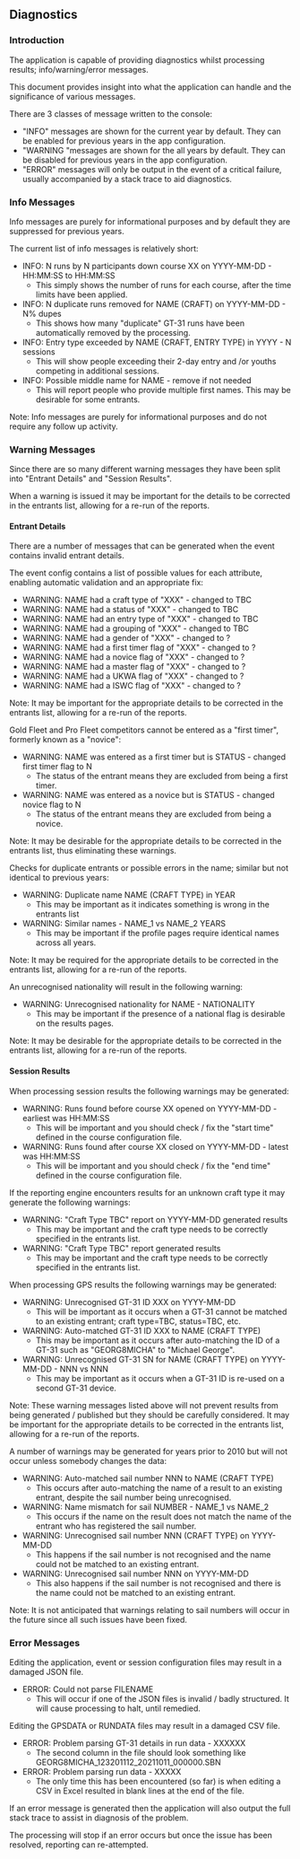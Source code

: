 ## Diagnostics

### Introduction

The application is capable of providing diagnostics whilst processing results; info/warning/error messages.

This document provides insight into what the application can handle and the significance of various messages.

There are 3 classes of message written to the console:

- "INFO" messages are shown for the current year by default. They can be enabled for previous years in the app configuration.
- "WARNING "messages are shown for the all years by default. They can be disabled for previous years in the app configuration.
- "ERROR" messages will only be output in the event of a critical failure, usually accompanied by a stack trace to aid diagnostics.



### Info Messages

Info messages are purely for informational purposes and by default they are suppressed for previous years.

The current list of info messages is relatively short:

- INFO: N runs by N participants down course XX on YYYY-MM-DD - HH:MM:SS to HH:MM:SS
  - This simply shows the number of runs for each course, after the time limits have been applied.
- INFO: N duplicate runs removed for NAME (CRAFT) on YYYY-MM-DD - N% dupes
  - This shows how many "duplicate" GT-31 runs have been automatically removed by the processing.
- INFO: Entry type exceeded by NAME (CRAFT, ENTRY TYPE) in YYYY - N sessions
  - This will show people exceeding their 2-day entry and /or youths competing in additional sessions.
- INFO: Possible middle name for NAME - remove if not needed
  - This will report people who provide multiple first names. This may be desirable for some entrants.

Note: Info messages are purely for informational purposes and do not require any follow up activity.



### Warning Messages

Since there are so many different warning messages they have been split into "Entrant Details" and "Session Results".

When a warning is issued it may be important for the details to be corrected in the entrants list, allowing for a re-run of the reports.



#### Entrant Details

There are a number of messages that can be generated when the event contains invalid entrant details.

The event config contains a list of possible values for each attribute, enabling automatic validation and an appropriate fix:

- WARNING: NAME had a craft type of "XXX" - changed to TBC
- WARNING: NAME had a status of "XXX" - changed to TBC
- WARNING: NAME had an entry type of "XXX" - changed to TBC
- WARNING: NAME had a grouping of "XXX" - changed to TBC
- WARNING: NAME had a gender of "XXX" - changed to ?
- WARNING: NAME had a first timer flag of "XXX" - changed to ?
- WARNING: NAME had a novice flag of "XXX" - changed to ?
- WARNING: NAME had a master flag of "XXX" - changed to ?
- WARNING: NAME had a UKWA flag of "XXX" - changed to ?
- WARNING: NAME had a ISWC flag of "XXX" - changed to ?

Note: It may be important for the appropriate details to be corrected in the entrants list, allowing for a re-run of the reports.



Gold Fleet and Pro Fleet competitors cannot be entered as a "first timer", formerly known as a "novice":

- WARNING: NAME was entered as a first timer but is STATUS - changed first timer flag to N
  - The status of the entrant means they are excluded from being a first timer.
- WARNING: NAME was entered as a novice but is STATUS - changed novice flag to N
  - The status of the entrant means they are excluded from being a novice.

Note: It may be desirable for the appropriate details to be corrected in the entrants list, thus eliminating these warnings.



Checks for duplicate entrants or possible errors in the name; similar but not identical to previous years:

- WARNING: Duplicate name NAME (CRAFT TYPE) in YEAR
  - This may be important as it indicates something is wrong in the entrants list
- WARNING: Similar names - NAME_1 vs NAME_2 YEARS
  - This may be important if the profile pages require identical names across all years.

Note: It may be required for the appropriate details to be corrected in the entrants list, allowing for a re-run of the reports.



An unrecognised nationality will result in the following warning:

- WARNING: Unrecognised nationality for NAME - NATIONALITY
  - This may be important if the presence of a national flag is desirable on the results pages.

Note: It may be desirable for the appropriate details to be corrected in the entrants list, allowing for a re-run of the reports.



#### Session Results

When processing session results the following warnings may be generated:

- WARNING: Runs found before course XX opened on YYYY-MM-DD - earliest was HH:MM:SS
  - This will be important and you should check / fix the "start time" defined in the course configuration file.
- WARNING: Runs found after course XX closed on YYYY-MM-DD - latest was HH:MM:SS
  - This will be important and you should check / fix the "end time" defined in the course configuration file.

If the reporting engine encounters results for an unknown craft type it may generate the following warnings:

- WARNING: "Craft Type TBC" report on YYYY-MM-DD generated results
  - This may be important and the craft type needs to be correctly specified in the entrants list.
- WARNING: "Craft Type TBC" report generated results
  - This may be important and the craft type needs to be correctly specified in the entrants list.

When processing GPS results the following warnings may be generated:

- WARNING: Unrecognised GT-31 ID XXX on YYYY-MM-DD
  - This will be important as it occurs when a GT-31 cannot be matched to an existing entrant; craft type=TBC, status=TBC, etc.
- WARNING: Auto-matched GT-31 ID XXX to NAME (CRAFT TYPE)
  - This may be important as it occurs after auto-matching the ID of a GT-31 such as "GEORG8MICHA" to "Michael George".
- WARNING: Unrecognised GT-31 SN for NAME (CRAFT TYPE) on YYYY-MM-DD - NNN vs NNN
  - This may be important as it occurs when a GT-31 ID is re-used on a second GT-31 device.

Note: These warning messages listed above will not prevent results from being generated / published but they should be carefully considered. It may be important for the appropriate details to be corrected in the entrants list, allowing for a re-run of the reports.



A number of warnings may be generated for years prior to 2010 but will not occur unless somebody changes the data:

- WARNING: Auto-matched sail number NNN to NAME (CRAFT TYPE)
  - This occurs after auto-matching the name of a result to an existing entrant, despite the sail number being unrecognised.
- WARNING: Name mismatch for sail NUMBER - NAME_1 vs NAME_2
  - This occurs if the name on the result does not match the name of the entrant who has registered the sail number.
- WARNING: Unrecognised sail number NNN (CRAFT TYPE) on YYYY-MM-DD
  - This happens if the sail number is not recognised and the name could not be matched to an existing entrant.
- WARNING: Unrecognised sail number NNN on YYYY-MM-DD
  - This also happens if the sail number is not recognised and there is the name could not be matched to an existing entrant.

Note: It is not anticipated that warnings relating to sail numbers will occur in the future since all such issues have been fixed.



### Error Messages

Editing the application, event or session configuration files may result in a damaged JSON file.

- ERROR: Could not parse FILENAME
  - This will occur if one of the JSON files is invalid / badly structured. It will cause processing to halt, until remedied.

Editing the GPSDATA or RUNDATA files may result in a damaged CSV file.

- ERROR: Problem parsing GT-31 details in run data - XXXXXX
  - The second column in the file should look something like GEORG8MICHA_123201112_20211011_000000.SBN
- ERROR: Problem parsing run data - XXXXX
  - The only time this has been encountered (so far) is when editing a CSV in Excel resulted in blank lines at the end of the file.

If an error message is generated then the application will also output the full stack trace to assist in diagnosis of the problem.

The processing will stop if an error occurs but once the issue has been resolved, reporting can re-attempted.

